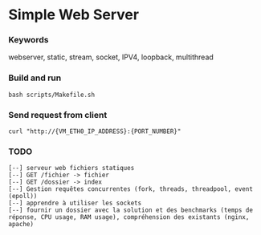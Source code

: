 # Simple Web Server

### Keywords
webserver, static, stream, socket, IPV4, loopback, multithread

### Build and run
```
bash scripts/Makefile.sh
```

### Send request from client
```
curl "http://{VM_ETH0_IP_ADDRESS}:{PORT_NUMBER}"
```


### TODO
```
[--] serveur web fichiers statiques
[--] GET /fichier -> fichier
[--] GET /dossier -> index
[--] Gestion requêtes concurrentes (fork, threads, threadpool, event (epoll))
[--] apprendre à utiliser les sockets
[--] fournir un dossier avec la solution et des benchmarks (temps de réponse, CPU usage, RAM usage), compréhension des existants (nginx, apache)
```
